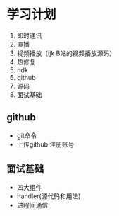 # 学习计划 #
1. 即时通讯
2. 直播
3. 视频播放（ijk B站的视频播放源码）
4. 热修复
5. ndk
6. github
7. 源码
8. 面试基础

## github ##

- git命令
- 上传github 注册账号

## 面试基础 ##
- 四大组件
- handler(源代码和用法)
- 进程间通信
